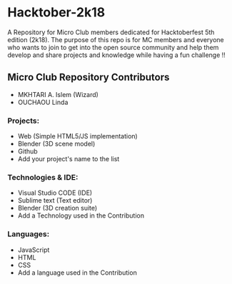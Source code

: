 # Hacktober-2k18
A Repository for Micro Club members dedicated for Hacktoberfest 5th edition (2k18). The purpose of this repo is for MC members and everyone who wants to join to get into the open source community and help them develop and share projects and knowledge while having a fun challenge !!

## Micro Club Repository Contributors

* MKHTARI A. Islem (Wizard)
* OUCHAOU Linda

### Projects: 

* Web (Simple HTML5/JS implementation)
* Blender (3D scene model)
* Github
* Add your project's name to the list

### Technologies & IDE: 

* Visual Studio CODE (IDE)
* Sublime text (Text editor) 
* Blender (3D creation suite)
* Add a Technology used in the Contribution

### Languages: 

* JavaScript
* HTML
* CSS
* Add a language used in the Contribution
